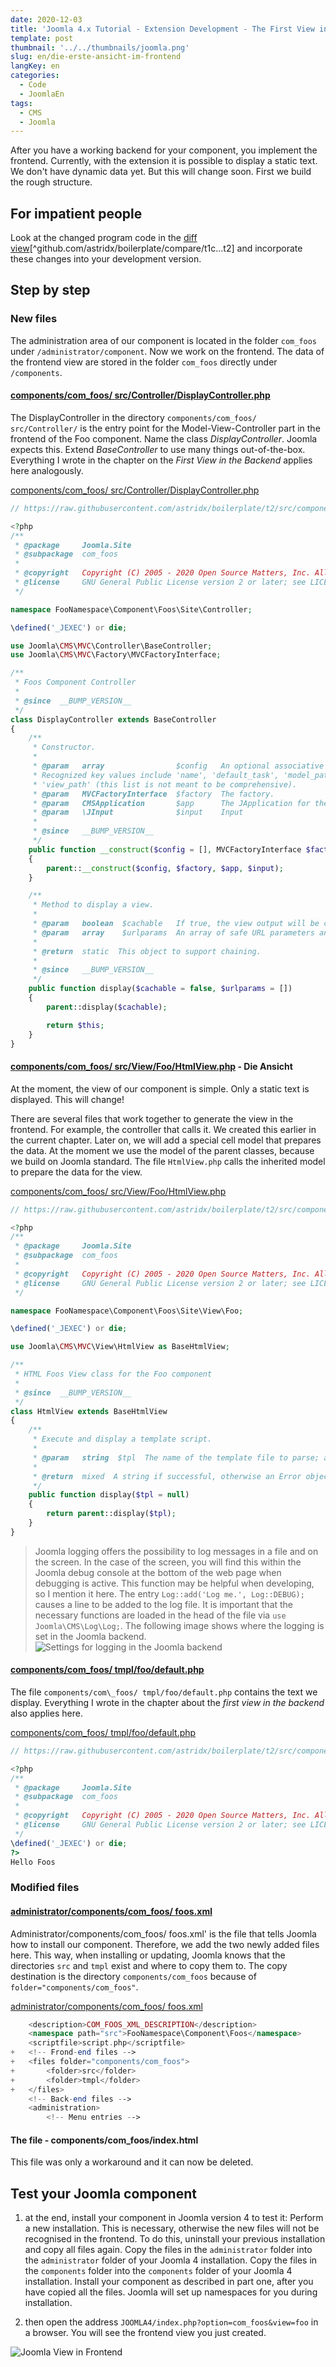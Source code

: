 ```yaml
---
date: 2020-12-03
title: 'Joomla 4.x Tutorial - Extension Development - The First View in the Frontend'
template: post
thumbnail: '../../thumbnails/joomla.png'
slug: en/die-erste-ansicht-im-frontend
langKey: en
categories:
  - Code
  - JoomlaEn
tags:
  - CMS
  - Joomla
---
```


After you have a working backend for your component, you implement the frontend. Currently, with the extension it is possible to display a static text. We don't have dynamic data yet. But this will change soon. First we build the rough structure.

## For impatient people

Look at the changed program code in the [diff view](https://github.com/astridx/boilerplate/compare/t1c...t2)[^github.com/astridx/boilerplate/compare/t1c...t2] and incorporate these changes into your development version.

## Step by step

### New files

The administration area of our component is located in the folder `com_foos` under `/administrator/component`. Now we work on the frontend. The data of the frontend view are stored in the folder `com_foos` directly under `/components`.

<!-- prettier-ignore -->
#### [components/com\_foos/ src/Controller/DisplayController.php](https://github.com/astridx/boilerplate/compare/astridx:t1c...t2#diff-6eec124cbd4d68394d1ef4a09898e702)

The DisplayController in the directory `components/com_foos/ src/Controller/` is the entry point for the Model-View-Controller part in the frontend of the Foo component. Name the class _DisplayController_. Joomla expects this. Extend _BaseController_ to use many things out-of-the-box. Everything I wrote in the chapter on the _First View in the Backend_ applies here analogously.

[components/com_foos/ src/Controller/DisplayController.php](https://github.com/astridx/boilerplate/blob/21105d93f46c44fc76033e8825b8b31f35c1581c/src/components/com_foos/src/Controller/DisplayController.php)

```php {numberLines: -2}
// https://raw.githubusercontent.com/astridx/boilerplate/t2/src/components/com_foos/src/Controller/DisplayController.php

<?php
/**
 * @package     Joomla.Site
 * @subpackage  com_foos
 *
 * @copyright   Copyright (C) 2005 - 2020 Open Source Matters, Inc. All rights reserved.
 * @license     GNU General Public License version 2 or later; see LICENSE.txt
 */

namespace FooNamespace\Component\Foos\Site\Controller;

\defined('_JEXEC') or die;

use Joomla\CMS\MVC\Controller\BaseController;
use Joomla\CMS\MVC\Factory\MVCFactoryInterface;

/**
 * Foos Component Controller
 *
 * @since  __BUMP_VERSION__
 */
class DisplayController extends BaseController
{
	/**
	 * Constructor.
	 *
	 * @param   array                $config   An optional associative array of configuration settings.
	 * Recognized key values include 'name', 'default_task', 'model_path', and
	 * 'view_path' (this list is not meant to be comprehensive).
	 * @param   MVCFactoryInterface  $factory  The factory.
	 * @param   CMSApplication       $app      The JApplication for the dispatcher
	 * @param   \JInput              $input    Input
	 *
	 * @since   __BUMP_VERSION__
	 */
	public function __construct($config = [], MVCFactoryInterface $factory = null, $app = null, $input = null)
	{
		parent::__construct($config, $factory, $app, $input);
	}

	/**
	 * Method to display a view.
	 *
	 * @param   boolean  $cachable   If true, the view output will be cached
	 * @param   array    $urlparams  An array of safe URL parameters and their variable types, for valid values see {@link \JFilterInput::clean()}.
	 *
	 * @return  static  This object to support chaining.
	 *
	 * @since   __BUMP_VERSION__
	 */
	public function display($cachable = false, $urlparams = [])
	{
		parent::display($cachable);

		return $this;
	}
}

```

<!-- prettier-ignore -->
#### [components/com\_foos/ src/View/Foo/HtmlView.php](https://github.com/astridx/boilerplate/compare/astridx:t1c...t2#diff-c77adeff4ff9e321c996e0e12c54b656) - Die Ansicht

At the moment, the view of our component is simple. Only a static text is displayed. This will change!

There are several files that work together to generate the view in the frontend. For example, the controller that calls it. We created this earlier in the current chapter. Later on, we will add a special cell model that prepares the data. At the moment we use the model of the parent classes, because we build on Joomla standard. The file `HtmlView.php` calls the inherited model to prepare the data for the view.

[components/com_foos/ src/View/Foo/HtmlView.php](https://github.com/astridx/boilerplate/blob/21105d93f46c44fc76033e8825b8b31f35c1581c/src/components/com_foos/src/View/Foo/HtmlView.php)

```php {numberLines: -2}
// https://raw.githubusercontent.com/astridx/boilerplate/t2/src/components/com_foos/src/View/Foo/HtmlView.php

<?php
/**
 * @package     Joomla.Site
 * @subpackage  com_foos
 *
 * @copyright   Copyright (C) 2005 - 2020 Open Source Matters, Inc. All rights reserved.
 * @license     GNU General Public License version 2 or later; see LICENSE.txt
 */

namespace FooNamespace\Component\Foos\Site\View\Foo;

\defined('_JEXEC') or die;

use Joomla\CMS\MVC\View\HtmlView as BaseHtmlView;

/**
 * HTML Foos View class for the Foo component
 *
 * @since  __BUMP_VERSION__
 */
class HtmlView extends BaseHtmlView
{
	/**
	 * Execute and display a template script.
	 *
	 * @param   string  $tpl  The name of the template file to parse; automatically searches through the template paths.
	 *
	 * @return  mixed  A string if successful, otherwise an Error object.
	 */
	public function display($tpl = null)
	{
		return parent::display($tpl);
	}
}

```

> Joomla logging offers the possibility to log messages in a file and on the screen. In the case of the screen, you will find this within the Joomla debug console at the bottom of the web page when debugging is active. This function may be helpful when developing, so I mention it here. The entry `Log::add('Log me.', Log::DEBUG);` causes a line to be added to the log file. It is important that the necessary functions are loaded in the head of the file via `use Joomla\CMS\Log\Log;`. The following image shows where the logging is set in the Joomla backend.
> ![Settings for logging in the Joomla backend](/images/j4x3x2.png)

<!-- prettier-ignore -->
#### [components/com\_foos/ tmpl/foo/default.php](https://github.com/astridx/boilerplate/compare/astridx:t1c...t2#diff-a33732ebd6992540b8adca5615b51a1f)

The file `components/com\_foos/ tmpl/foo/default.php` contains the text we display. Everything I wrote in the chapter about the _first view in the backend_ also applies here.

[components/com_foos/ tmpl/foo/default.php](https://github.com/astridx/boilerplate/blob/21105d93f46c44fc76033e8825b8b31f35c1581c/src/components/com_foos/tmpl/foo/default.php)

```php {numberLines: -2}
// https://raw.githubusercontent.com/astridx/boilerplate/t2/src/components/com_foos/tmpl/foo/default.php

<?php
/**
 * @package     Joomla.Site
 * @subpackage  com_foos
 *
 * @copyright   Copyright (C) 2005 - 2020 Open Source Matters, Inc. All rights reserved.
 * @license     GNU General Public License version 2 or later; see LICENSE.txt
 */
\defined('_JEXEC') or die;
?>
Hello Foos

```

### Modified files

<!-- prettier-ignore -->
#### [administrator/components/com\_foos/ foos.xml](https://github.com/astridx/boilerplate/compare/astridx:t1c...t2#diff-1ff20be1dacde6c4c8e68e90161e0578)

Administrator/components/com_foos/ foos.xml' is the file that tells Joomla how to install our component. Therefore, we add the two newly added files here. This way, when installing or updating, Joomla knows that the directories `src` and `tmpl` exist and where to copy them to. The copy destination is the directory `components/com_foos` because of `folder="components/com_foos"`.

[administrator/components/com_foos/ foos.xml](https://github.com/astridx/boilerplate/blob/21105d93f46c44fc76033e8825b8b31f35c1581c/src/administrator/components/com_foos/foos.xml)

```php {diff}
 	<description>COM_FOOS_XML_DESCRIPTION</description>
 	<namespace path="src">FooNamespace\Component\Foos</namespace>
 	<scriptfile>script.php</scriptfile>
+	<!-- Frond-end files -->
+	<files folder="components/com_foos">
+		<folder>src</folder>
+		<folder>tmpl</folder>
+	</files>
 	<!-- Back-end files -->
 	<administration>
 		<!-- Menu entries -->

```

#### The file - components/com_foos/index.html

This file was only a workaround and it can now be deleted.

## Test your Joomla component

1. at the end, install your component in Joomla version 4 to test it: Perform a new installation. This is necessary, otherwise the new files will not be recognised in the frontend. To do this, uninstall your previous installation and copy all files again. Copy the files in the `administrator` folder into the `administrator` folder of your Joomla 4 installation. Copy the files in the `components` folder into the `components` folder of your Joomla 4 installation. Install your component as described in part one, after you have copied all the files. Joomla will set up namespaces for you during installation.

2. then open the address `JOOMLA4/index.php?option=com_foos&view=foo` in a browser. You will see the frontend view you just created.

![Joomla View in Frontend](/images/j4x3x1.png)
